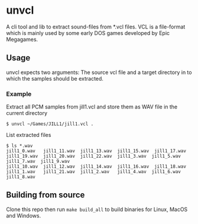# unvcl
A cli tool and lib to extract sound-files from *.vcl files. VCL is a file-format which is mainly used by some early DOS 
games developed by Epic Megagames.  

## Usage 
unvcl expects two arguments: The source vcl file and a target directory in to which the samples should be extracted.

### Example
Extract all PCM samples from jill1.vcl and store them as WAV file in the current directory
```shell 
$ unvcl ~/Games/JILL1/jill1.vcl . 
```
List extracted files
```shell
$ ls *.wav
jill1_0.wav   jill1_11.wav  jill1_13.wav  jill1_15.wav  jill1_17.wav  jill1_19.wav  jill1_20.wav  jill1_22.wav  jill1_3.wav  jill1_5.wav  jill1_7.wav  jill1_9.wav
jill1_10.wav  jill1_12.wav  jill1_14.wav  jill1_16.wav  jill1_18.wav  jill1_1.wav   jill1_21.wav  jill1_2.wav   jill1_4.wav  jill1_6.wav  jill1_8.wav
```

## Building from source
Clone this repo then run ``make build_all`` to build binaries for Linux, MacOS and Windows.